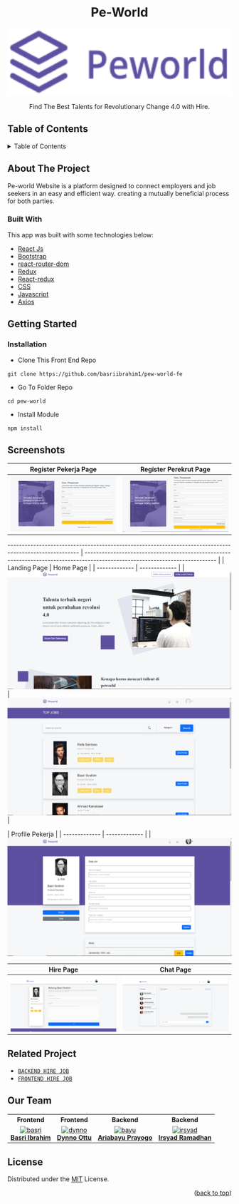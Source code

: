 <h1 align="center">Pe-World</h1>

<p align="center">
  <img height="150" src="https://github.com/basriibrahim1/pew-world-fe/blob/main/src/assets/logo.png"  />
</p>
 <p align="center">
    Find The Best Talents for Revolutionary Change 4.0 with Hire.
  </p>

<!-- TABLE OF CONTENTS -->

## Table of Contents

<details>
  <summary>Table of Contents</summary>
  <ol>
    <li>
      <a href="#about-the-project">About The Project</a>
      <ul>
        <li><a href="#built-with">Built with</a></li>
      </ul>
    </li>
    <li>
      <a href="#getting-started">Getting Started</a>
      <ul>
        <li><a href="#installation">Installation</a></li>
      </ul>
    </li>
    <li><a href="#screenshots">Screenshots</a></li>
    <li><a href="#related-project">Related Project</a></li>
    <li><a href="#our-team">Our Team</a></li>
    <li><a href="#license">License</a></li>
  </ol>
</details>

## About The Project

Pe-world Website is a platform designed to connect employers and job seekers in an easy and efficient way. creating a mutually beneficial process for both parties.

### Built With

This app was built with some technologies below:

- [React Js](https://reactjs.org)
- [Bootstrap](https://www.npmjs.com/package/bootstrap)
- [react-router-dom](https://www.npmjs.com/package/react-router-dom)
- [Redux](https://www.npmjs.com/package/redux)
- [React-redux](https://www.npmjs.com/package/react-redux)
- [CSS](https://developer.mozilla.org/en-US/docs/Web/CSS?retiredLocale=id)
- [Javascript](https://www.javascript.com/)
- [Axios](https://axios-http.com/)

<!-- GETTING STARTED -->

## Getting Started

### Installation

- Clone This Front End Repo

```
git clone https://github.com/basriibrahim1/pew-world-fe
```

- Go To Folder Repo

```
cd pew-world
```

- Install Module

```
npm install
```

## Screenshots

| Register Pekerja Page                                                                                                    | Register Perekrut Page                                                                                                            |
| ---------------------------------------------------------------------------------------------------------------- | ---------------------------------------------------------------------------------------------------------------------------- |
| ![Register](https://github.com/basriibrahim1/pew-world-fe/blob/main/src/screenshot/register-pekerja.PNG "Register Pekerja Page") | ![Register Perekrut](https://github.com/basriibrahim1/pew-world-fe/blob/main/src/screenshot/register-perusahaan.PNG "Register Perekrut Page") |

------------------------------------------------------------------------------------------------------- | ---------------------------------------------------------------------------------------------------------------------------- |
| Landing Page | Home Page |
| ------------- | ------------- |
| ![landing](https://github.com/basriibrahim1/pew-world-fe/blob/main/src/screenshot/landing.PNG) | ![home](https://github.com/basriibrahim1/pew-world-fe/blob/main/src/screenshot/home.PNG) |

| Profile Pekerja |
| ------------- | ------------- |
| ![profilepekerja](https://github.com/basriibrahim1/pew-world-fe/blob/main/src/screenshot/profile-pekerja.PNG)

| Hire Page | Chat Page |
| ------------- | ------------- |
| ![hire](https://github.com/basriibrahim1/pew-world-fe/blob/main/src/screenshot/hiring.PNG) | ![chat](https://github.com/basriibrahim1/pew-world-fe/blob/main/src/screenshot/chat.PNG) |


## Related Project

- [`BACKEND HIRE JOB`](https://github.com/bayuaria33/backend-peWorld)
- [`FRONTEND HIRE JOB`](https://github.com/basriibrahim1/pew-world-fe)


## Our Team

<center>
  <table>
    <tr>
      <th>Frontend</th>
      <th>Frontend</th>
      <th>Backend</th>
      <th>Backend</th>
    </tr>
    <tr>
      <td align="center">
        <a href="https://github.com/basriibrahim1/">
          <img width="150" style="background-size: contain;" src="https://avatars.githubusercontent.com/u/122788929?v=4" alt="basri"><br/>
          <b>Basri Ibrahim</b>
        </a>
      </td>
      <td align="center">
        <a href="https://github.com/DynnoOttu">
          <img width="150" src="https://avatars.githubusercontent.com/u/97840880?v=4" alt="dynno"><br/>
          <b>Dynno Ottu</b>
        </a>
      </td>
      <td align="center">
        <a href="https://github.com/bayuaria33">
          <img width="150" src="https://avatars.githubusercontent.com/u/60177161?v=4" alt="bayu"><br/>
          <b>Ariabayu Prayogo</b>
        </a>
      </td>
      <td align="center">
        <a href="https://github.com/irsyadramadhan">
          <img width="150" src="https://avatars.githubusercontent.com/u/122378989?v=4" alt="irsyad"><br/>
          <b>Irsyad Ramadhan</b>
        </a>
      </td>
    </tr>
  </table>
</center>

## License

Distributed under the [MIT](/LICENSE) License.

<p align="right">(<a href="#top">back to top</a>)</p>